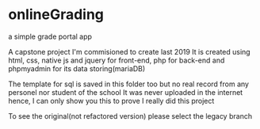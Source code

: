 # onlineGrading
a simple grade portal app

A capstone project I'm commisioned to create last 2019
It is created using html, css, native js and jquery for front-end, php for back-end and phpmyadmin for its data storing(mariaDB)

The template for sql is saved in this folder too but no real record from any personel nor student of the school
It was never uploaded in the internet hence, I can only show you this to prove I really did this project

To see the original(not refactored version) please select the legacy branch

